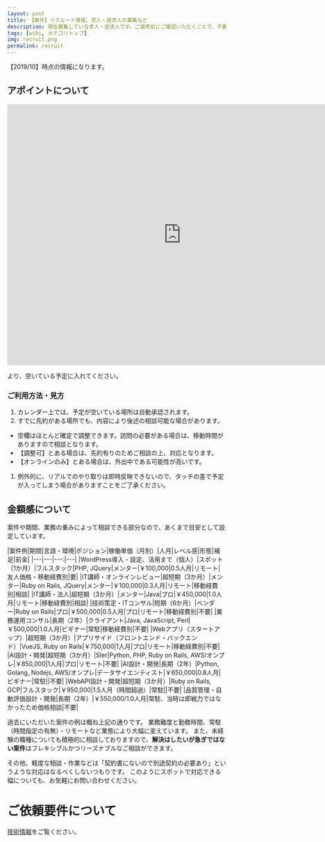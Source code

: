 ```yaml
---
layout: post
title: 【案件】リクルート情報、求人・逆求人の募集など
description: 現在募集している求人・逆求人です。ご選考前にご確認いただくことで、不要な打合せコストを削減できます。
tags: [wiki, カテゴリトップ]
img: recruit.png
permalink: recruit
---
```

【2019/10】時点の情報になります。

## アポイントについて
<iframe src="https://calendar.google.com/calendar/embed?height=600&amp;wkst=1&amp;bgcolor=%23ffffff&amp;ctz=Asia%2FTokyo&amp;src=NjJsb2I4Z3VwYThwOWExY3JuMHNnNHRqczRAZ3JvdXAuY2FsZW5kYXIuZ29vZ2xlLmNvbQ&amp;src=ZWxzNXYzdG4wbjlxcjVpOTIxMDA1NTdvOGozY3JtcTNAaW1wb3J0LmNhbGVuZGFyLmdvb2dsZS5jb20&amp;src=amEuamFwYW5lc2UjaG9saWRheUBncm91cC52LmNhbGVuZGFyLmdvb2dsZS5jb20&amp;color=%23F09300&amp;color=%239E69AF&amp;color=%23009688" style="border-width:0" width="800" height="600" frameborder="0" scrolling="no"></iframe>

より、空いている予定に入れてください。

### ご利用方法・見方
1. カレンダー上では、予定が空いている場所は自動承認されます。
1. すでに先約がある場所でも、内容により後述の相談可能な場合があります。
  - 空欄はほとんど確定で調整できます。訪問の必要がある場合は、移動時間がありますので相談となります。
  - 【調整可】とある場合は、先約有りのためご相談の上、対応となります。
  - 【オンラインのみ】とある場合は、外出中である可能性が高いです。
1. 例外的に、リアルでのやり取りは即時反映できないので、タッチの差で予定が入ってしまう場合がありますことをご了承ください。

## 金額感について
案件や期間、業務の重みによって相談できる部分なので、あくまで目安として設定しています。

|案件例|期間|言語・環境|ポジション|稼働単価（月別）|人月|レベル感|形態|補足|前金|
|---|---|---:|---|
|WordPress導入・設定、活用まで（個人）|スポット（1か月）|フルスタック|PHP, JQuery|メンター|￥100,000|0.5人月|リモート|友人価格・移動経費別|要|
|IT講師・オンラインレビュー|超短期（3か月）|メンター|Ruby on Rails, JQuery|メンター|￥100,000|0.3人月|リモート|移動経費別|相談|
|IT講師・法人|超短期（3か月）|メンター|Java|プロ|￥450,000|1.0人月|リモート|移動経費別|相談|
|技術策定・ITコンサル|短期（6か月）|ベンダー|Ruby on Rails|プロ|￥500,000|0.5人月|プロ|リモート|移動経費別|不要|
|業務運用コンサル|長期（2年）|クライアント|Java, JavaScript, Perl|￥500,000|1.0人月|ビギナー|常駐|移動経費別|不要|
|Webアプリ（スタートアップ）|超短期（3か月）|アプリサイド（フロントエンド・バックエンド）|VueJS, Ruby on Rails|￥750,000|1人月|プロ|リモート|移動経費別|不要|
|AI設計・開発|超短期（3か月）|SIer|Python, PHP, Ruby on Rails, AWS/オンプレ|￥850,000|1人月|プロ|リモート|不要|
|AI設計・開発|長期（2年）|Python, Golang, Nodejs, AWS/オンプレ|データサイエンティスト|￥650,000|0.8人月|ビギナー|常駐||不要|
|WebAPI設計・開発|超短期（3か月）|Ruby on Rails, GCP|フルスタック|￥950,000|1.5人月（時間超過）|常駐||不要|
|品質管理・自動評価設計・開発|長期（2年）|￥550,000/1.0人月|常駐、当時は即戦力ではなかったため価格相談|不要|

過去にいただいた案件の例は概ね上記の通りです。
業務難度と勤務時間、常駐（時間指定の有無）・リモートなど業態により大幅に変えています。
また、未経験の職種についても積極的に相談しておりますので、**解決はしたいが急ぎではない案件**はフレキシブルかつリーズナブルなご相談ができます。

その他、軽度な相談・作業などは「契約書にないので別途契約の必要あり」というような対応はなるべくしないつもりです。
このようにスポットで対応できる幅についても、お気軽にお問い合わせください。

# ご依頼要件について
[技術情報](./work)をご覧ください。
